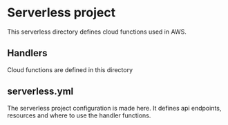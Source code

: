 # Serverless project

This serverless directory defines cloud functions used in AWS.

## Handlers

Cloud functions are defined in this directory

## serverless.yml

The serverless project configuration is made here. It defines api endpoints, resources and where to use the handler functions.
